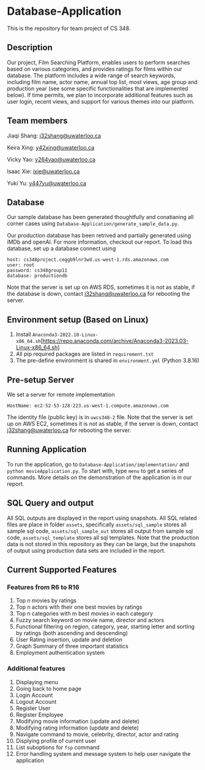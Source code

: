 # Database-Application

This is the repository for team project of CS 348.

## Description

Our project, Film Searching Platform, enables users to perform searches based on various categories, and provides ratings for films within our database. The platform includes a wide range of search keywords, including film name, actor name, annual top list, most views, age group and production year (see some specific functionalities that are implemented below). If time permits, we plan to incorporate additional features such as user login, recent views, and support for various themes into our platform.

## Team members

Jiaqi Shang: j32shang@uwaterloo.ca

Keira Xing: y42xing@uwaterloo.ca

Vicky Yao: y264yao@uwaterloo.ca

Isaac Xie: ixie@uwaterloo.ca

Yuki Yu: y447yu@uwaterloo.ca

## Database

Our sample database has been generated thoughtfully and conatianing all corner cases
using `Database-Application/generate_sample_data.py`.

Our production database has been retrived and partially generated using iMDb and openAI. For more information, checkout our report. To load this database, set up a database connect using

```
host: cs348project.ceggb9lnr3wd.us-west-1.rds.amazonaws.com
user: root
password: cs348group11
database: productiondb
```

Note that the server is set up on AWS RDS, sometimes it is not as stable, if the database is down, contact j32shang@uwaterloo.ca for rebooting the server.

## Environment setup (Based on Linux)
1. Install `Anaconda3-2022.10-Linux-x86_64.sh`[https://repo.anaconda.com/archive/Anaconda3-2023.03-Linux-x86_64.sh]
2. All pip required packages are listed in `requirement.txt`
3. The pre-define environment is shared in `environment.yml` (Python 3.8.16)

## Pre-setup Server
We set a server for remote implementation
```
HostName: ec2-52-53-128-223.us-west-1.compute.amazonaws.com
```
The identity file (public key) is in `uwcs348-2` file.
Note that the server is set up on AWS EC2, sometimes it is not as stable, if the server is down, contact j32shang@uwaterloo.ca for rebooting the server.

## Running Application
To run the application, go to `Database-Application/implementation/` and `python movieApplication.py`. To start with, type `menu` to get a series of commands. More details on the demonstration of the application is in our report.

## SQL Query and output

All SQL outputs are displayed in the report using snapshots. All SQL related files are place in folder `assets`, specifically `assets/sql_sample` stores all sample sql code, `assets/sql_sample_out` stores all output from sample sql code, `assets/sql_template` stores all sql templates. Note that the production data is not stored in this repository as they can be large, but the snapshots of output using production data sets are included in the report.

## Current Supported Features
### Features from R6 to R16
1. Top n movies by ratings
2. Top n actors with their one best movies by ratings
3. Top n categories with m best movies in each category
4. Fuzzy search keyword on movie name, director and actors
5. Functional filtering on region, category, year, starting letter and sorting by ratings (both ascending and descending)
6. User Rating insertion, update and deletion
7. Graph Summary of three important statistics
8. Employment authentication system

### Additional features
1. Displaying menu
2. Going back to home page
3. Login Account
4. Logout Account
5. Register User
6. Register Employee
7. Modifying movie information (update and delete)
8. Modifying rating information (update and delete)
9. Navigate command to movie, celebrity, director, actor and rating
10. Displying profile of current user
11. List suboptions for `fsp` command
12. Error handling system and message system to help user navigate the application
